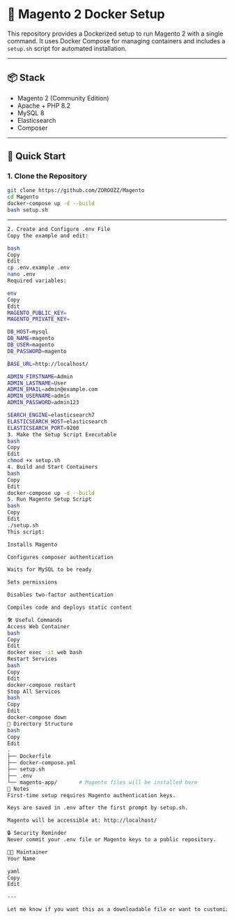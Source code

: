 # 🧱 Magento 2 Docker Setup

This repository provides a Dockerized setup to run Magento 2 with a single command. It uses Docker Compose for managing containers and includes a `setup.sh` script for automated installation.

---

## 📦 Stack

- Magento 2 (Community Edition)
- Apache + PHP 8.2
- MySQL 8
- Elasticsearch
- Composer

---

## 🚀 Quick Start

### 1. Clone the Repository
```bash
git clone https://github.com/ZOROOZZ/Magento
cd Magento
docker-compose up -d --build
bash setup.sh
```
---
```bash
2. Create and Configure .env File
Copy the example and edit:

bash
Copy
Edit
cp .env.example .env
nano .env
Required variables:

env
Copy
Edit
MAGENTO_PUBLIC_KEY=
MAGENTO_PRIVATE_KEY=

DB_HOST=mysql
DB_NAME=magento
DB_USER=magento
DB_PASSWORD=magento

BASE_URL=http://localhost/

ADMIN_FIRSTNAME=Admin
ADMIN_LASTNAME=User
ADMIN_EMAIL=admin@example.com
ADMIN_USERNAME=admin
ADMIN_PASSWORD=admin123

SEARCH_ENGINE=elasticsearch7
ELASTICSEARCH_HOST=elasticsearch
ELASTICSEARCH_PORT=9200
3. Make the Setup Script Executable
bash
Copy
Edit
chmod +x setup.sh
4. Build and Start Containers
bash
Copy
Edit
docker-compose up -d --build
5. Run Magento Setup Script
bash
Copy
Edit
./setup.sh
This script:

Installs Magento

Configures composer authentication

Waits for MySQL to be ready

Sets permissions

Disables two-factor authentication

Compiles code and deploys static content

🛠️ Useful Commands
Access Web Container
bash
Copy
Edit
docker exec -it web bash
Restart Services
bash
Copy
Edit
docker-compose restart
Stop All Services
bash
Copy
Edit
docker-compose down
📁 Directory Structure
bash
Copy
Edit
.
├── Dockerfile
├── docker-compose.yml
├── setup.sh
├── .env
└── magento-app/       # Magento files will be installed here
🧾 Notes
First-time setup requires Magento authentication keys.

Keys are saved in .env after the first prompt by setup.sh.

Magento will be accessible at: http://localhost/

🔒 Security Reminder
Never commit your .env file or Magento keys to a public repository.

👨‍💻 Maintainer
Your Name

yaml
Copy
Edit

---

Let me know if you want this as a downloadable file or want to customize project name, author, or repo
